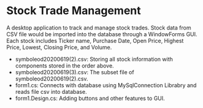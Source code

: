 # Stock Trade Management
A desktop application to track and manage stock trades. Stock data from CSV file would be imported into the database through a WindowForms GUI. 
Each stock includes Ticker name, Purchase Date, Open Price, Highest Price, Lowest, Closing Price, and Volume.
- symboleod20200619(2).csv: Storing all stock information with components stored in the order above.
- symboleod20200619(3).csv: The subset file of symboleod20200619(2).csv.
- form1.cs: Connects with database using MySqlConnection Librabry and reads file csv into database.
- form1.Design.cs: Adding buttons and other features to GUI.
